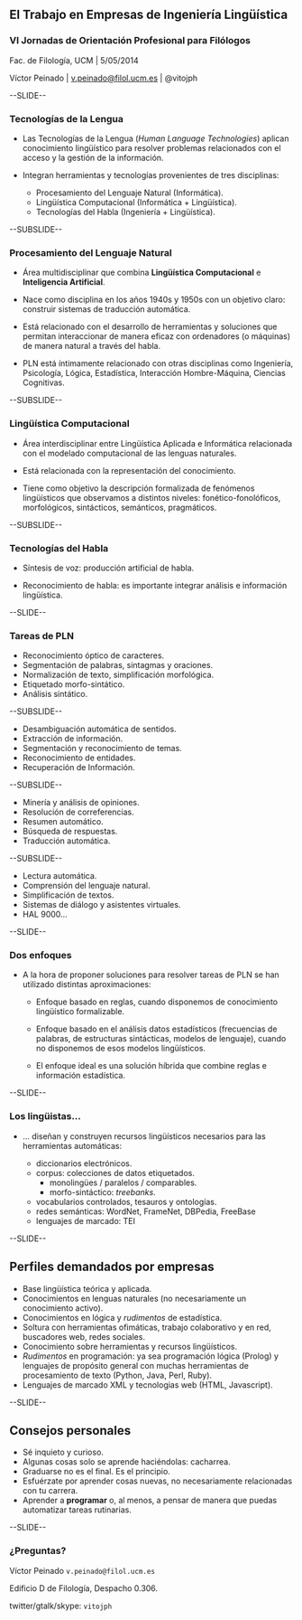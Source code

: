 ## El Trabajo en Empresas de Ingeniería Lingüística

### VI Jornadas de Orientación Profesional para Filólogos

Fac. de Filología, UCM | 5/05/2014

Víctor Peinado | v.peinado@filol.ucm.es | @vitojph  


--SLIDE--

### Tecnologías de la Lengua 

- Las Tecnologías de la Lengua (*Human Language Technologies*) aplican conocimiento lingüístico para resolver problemas relacionados con el acceso y la gestión de la información.

- Integran herramientas y tecnologías provenientes de tres disciplinas:

    - Procesamiento del Lenguaje Natural (Informática).
    - Lingüística Computacional (Informática + Lingüística).
    - Tecnologías del Habla (Ingeniería + Lingüística).


--SUBSLIDE--

### Procesamiento del Lenguaje Natural

- Área multidisciplinar que combina **Lingüística Computacional** e **Inteligencia Artificial**.

- Nace como disciplina en los años 1940s y 1950s con un objetivo claro: construir sistemas de traducción automática.

- Está relacionado con el desarrollo de herramientas y soluciones que permitan interaccionar de manera eficaz con ordenadores (o máquinas) de manera natural a través del habla.
- PLN está íntimamente relacionado con otras disciplinas como Ingeniería, Psicología, Lógica, Estadística, Interacción Hombre-Máquina, Ciencias Cognitivas.


--SUBSLIDE--

### Lingüística Computacional

- Área interdisciplinar entre Lingüística Aplicada e Informática relacionada con el modelado computacional de las lenguas naturales.

- Está relacionada con la representación del conocimiento.

- Tiene como objetivo la descripción formalizada de fenómenos lingüísticos que observamos a distintos niveles: fonético-fonolóficos, morfológicos, sintácticos, semánticos, pragmáticos.



--SUBSLIDE--

### Tecnologías del Habla

- Síntesis de voz: producción artificial de habla.

- Reconocimiento de habla: es importante integrar análisis e información lingüística.


--SLIDE--
### Tareas de PLN

- Reconocimiento óptico de caracteres. 
- Segmentación de palabras, sintagmas y oraciones.
- Normalización de texto, simplificación morfológica.
- Etiquetado morfo-sintático.
- Análisis sintático.

--SUBSLIDE--

- Desambiguación automática de sentidos.
- Extracción de información.
- Segmentación y reconocimiento de temas.
- Reconocimiento de entidades.
- Recuperación de Información.

--SUBSLIDE--

- Minería y análisis de opiniones.
- Resolución de correferencias.
- Resumen automático. 
- Búsqueda de respuestas.
- Traducción automática.

--SUBSLIDE--

- Lectura automática.
- Comprensión del lenguaje natural.
- Simplificación de textos.
- Sistemas de diálogo y asistentes virtuales.
- HAL 9000...


--SLIDE--

### Dos enfoques

- A la hora de proponer soluciones para resolver tareas de PLN se han utilizado distintas aproximaciones:

    - Enfoque basado en reglas, cuando disponemos de conocimiento lingüístico formalizable.
  
    - Enfoque basado en el análisis datos estadísticos (frecuencias de palabras,
    de estructuras sintácticas, modelos de lenguaje), cuando no disponemos de
    esos modelos lingüísticos.

    - El enfoque ideal es una solución híbrida que combine reglas e información estadística.



--SLIDE--
### Los lingüistas...

- ... diseñan y construyen recursos lingüísticos necesarios para las
  herramientas automáticas:

    - diccionarios electrónicos.
    - corpus: colecciones de datos etiquetados.
        - monolingües / paralelos / comparables.
        - morfo-sintáctico: *treebanks*.
    - vocabularios controlados, tesauros y ontologías.
    - redes semánticas: WordNet, FrameNet, DBPedia, FreeBase
    - lenguajes de marcado: TEI


--SLIDE--
## Perfiles demandados por empresas

- Base lingüística teórica y aplicada.
- Conocimientos en lenguas naturales (no necesariamente un conocimiento activo).
- Conocimientos en lógica y *rudimentos* de estadística.
- Soltura con herramientas ofimáticas, trabajo colaborativo y en red, buscadores web, redes sociales.
- Conocimiento sobre herramientas y recursos lingüísticos.
- *Rudimentos* en programación: ya sea programación lógica (Prolog) y lenguajes de propósito general con muchas herramientas de procesamiento de texto (Python, Java, Perl, Ruby).
- Lenguajes de marcado XML y tecnologias web (HTML, Javascript).



--SLIDE--
## Consejos personales

- Sé inquieto y curioso.
- Algunas cosas solo se aprende haciéndolas: cacharrea.
- Graduarse no es el final. Es el principio.
- Esfuérzate por aprender cosas nuevas, no necesariamente relacionadas con tu carrera.
- Aprender a **programar** o, al menos, a pensar de manera que puedas automatizar tareas rutinarias.


--SLIDE--

### ¿Preguntas?

Víctor Peinado `v.peinado@filol.ucm.es`

Edificio D de Filología, Despacho 0.306. 

twitter/gtalk/skype: `vitojph`




